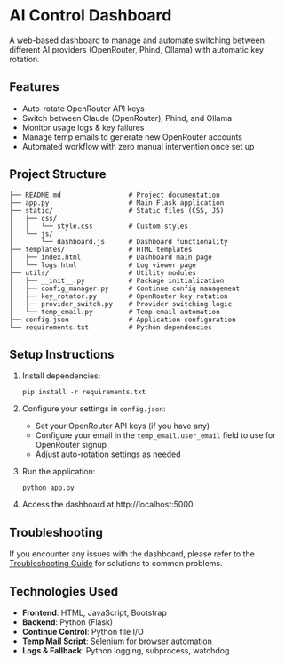 # AI Control Dashboard

A web-based dashboard to manage and automate switching between different AI providers (OpenRouter, Phind, Ollama) with automatic key rotation.

## Features

- Auto-rotate OpenRouter API keys
- Switch between Claude (OpenRouter), Phind, and Ollama
- Monitor usage logs & key failures
- Manage temp emails to generate new OpenRouter accounts
- Automated workflow with zero manual intervention once set up

## Project Structure

```
├── README.md                 # Project documentation
├── app.py                    # Main Flask application
├── static/                   # Static files (CSS, JS)
│   ├── css/
│   │   └── style.css         # Custom styles
│   └── js/
│       └── dashboard.js      # Dashboard functionality
├── templates/                # HTML templates
│   ├── index.html            # Dashboard main page
│   └── logs.html             # Log viewer page
├── utils/                    # Utility modules
│   ├── __init__.py           # Package initialization
│   ├── config_manager.py     # Continue config management
│   ├── key_rotator.py        # OpenRouter key rotation
│   ├── provider_switch.py    # Provider switching logic
│   └── temp_email.py         # Temp email automation
├── config.json               # Application configuration
└── requirements.txt          # Python dependencies
```

## Setup Instructions

1. Install dependencies:
   ```
   pip install -r requirements.txt
   ```

2. Configure your settings in `config.json`:
   - Set your OpenRouter API keys (if you have any)
   - Configure your email in the `temp_email.user_email` field to use for OpenRouter signup
   - Adjust auto-rotation settings as needed

3. Run the application:
   ```
   python app.py
   ```

4. Access the dashboard at http://localhost:5000

## Troubleshooting

If you encounter any issues with the dashboard, please refer to the [Troubleshooting Guide](TROUBLESHOOTING.md) for solutions to common problems.

## Technologies Used

- **Frontend**: HTML, JavaScript, Bootstrap
- **Backend**: Python (Flask)
- **Continue Control**: Python file I/O
- **Temp Mail Script**: Selenium for browser automation
- **Logs & Fallback**: Python logging, subprocess, watchdog